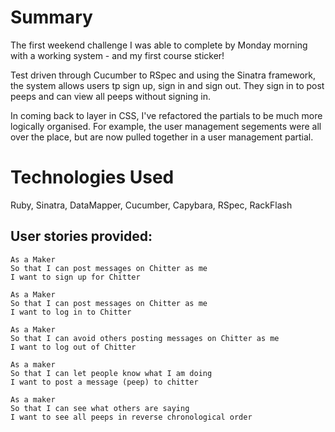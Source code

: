 
Summary
=================

The first weekend challenge I was able to complete by Monday morning with a working system - and my first course sticker! 

Test driven through Cucumber to RSpec and using the Sinatra framework, the system allows users tp sign up, sign in and sign out. They sign in to post peeps and can view all peeps without signing in.

In coming back to layer in CSS, I've refactored the partials to be much more logically organised. For example, the user management segements were all over the place, but are now pulled together in a user management partial.


Technologies Used
=================

Ruby, Sinatra, DataMapper, Cucumber, Capybara, RSpec, RackFlash


User stories provided:
-------

```
As a Maker
So that I can post messages on Chitter as me
I want to sign up for Chitter

As a Maker
So that I can post messages on Chitter as me
I want to log in to Chitter

As a Maker
So that I can avoid others posting messages on Chitter as me
I want to log out of Chitter

As a maker
So that I can let people know what I am doing  
I want to post a message (peep) to chitter

As a maker
So that I can see what others are saying  
I want to see all peeps in reverse chronological order
```

